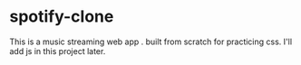 # spotify-clone
This is a music streaming web app .
built from scratch for practicing css.
I'll add js in this project later.
